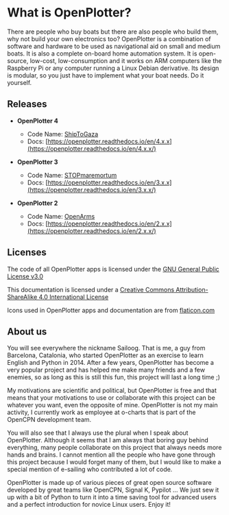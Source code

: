 # What is OpenPlotter?

There are people who buy boats but there are also people who build them, why not build your own electronics too? OpenPlotter is a combination of software and hardware to be used as navigational aid on small and medium boats. It is also a complete on-board home automation system. It is open-source, low-cost, low-consumption and it works on ARM computers like the Raspberry Pi or any computer running a Linux Debian derivative. Its design is modular, so you just have to implement what your boat needs. Do it yourself.

## Releases

* **OpenPlotter 4**
	* Code Name: [ShipToGaza](https://shiptogaza.se/)
	* Docs: [https://openplotter.readthedocs.io/en/4.x.x](https://openplotter.readthedocs.io/en/4.x.x/)

* **OpenPlotter 3**
	* Code Name: [STOPmaremortum](https://stopmaremortum.org/)
	* Docs: [https://openplotter.readthedocs.io/en/3.x.x](https://openplotter.readthedocs.io/en/3.x.x/)

* **OpenPlotter 2**
	* Code Name: [OpenArms](https://www.openarms.es/en)
	* Docs: [https://openplotter.readthedocs.io/en/2.x.x](https://openplotter.readthedocs.io/en/2.x.x/)

## Licenses

The code of all OpenPlotter apps is licensed under the [GNU General Public License v3.0](https://www.gnu.org/licenses/gpl-3.0.en.html)

This documentation is licensed under a [Creative Commons Attribution-ShareAlike 4.0 International License](https://creativecommons.org/licenses/by-sa/4.0/)

Icons used in OpenPlotter apps and documentation are from [flaticon.com](https://www.flaticon.com/)

## About us

You will see everywhere the nickname Sailoog. That is me, a guy from Barcelona, Catalonia, who started OpenPlotter as an exercise to learn English and Python in 2014. After a few years, OpenPlotter has become a very popular project and has helped me make many friends and a few enemies, so as long as this is still this fun, this project will last a long time ;)

My motivations are scientific and political, but OpenPlotter is free and that means that your motivations to use or collaborate with this project can be whatever you want, even the opposite of mine. OpenPlotter is not my main activity, I currently work as employee at o-charts that is part of the OpenCPN development team.

You will also see that I always use the plural when I speak about OpenPlotter. Although it seems that I am always that boring guy behind everything, many people collaborate on this project that always needs more hands and brains. I cannot mention all the people who have gone through this project because I would forget many of them, but I would like to make a special mention of e-sailing who contributed a lot of code.

OpenPlotter is made up of various pieces of great open source software developed by great teams like OpenCPN, Signal K, Pypilot … We just sew it up with a bit of Python to turn it into a time saving tool for advanced users and a perfect introduction for novice Linux users. Enjoy it!
